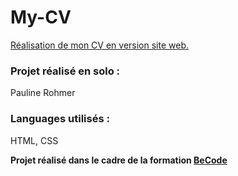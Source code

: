 # My-CV

[Réalisation de mon CV en version site web.](https://rohmerpauline.github.io/My-CV/)

### Projet réalisé en solo :

Pauline Rohmer

### Languages utilisés :

HTML, CSS

**Projet réalisé dans le cadre de la formation [BeCode](https://becode.org)**